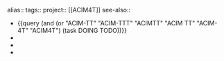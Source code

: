 alias::
tags::
project:: [[ACIM4T]] 
see-also::

- {{query (and (or "ACIM-TT" "ACIM-TTT" "ACIMTT" "ACIM TT" "ACIM-4T" "ACIM4T") (task DOING TODO))}}
-
-
-